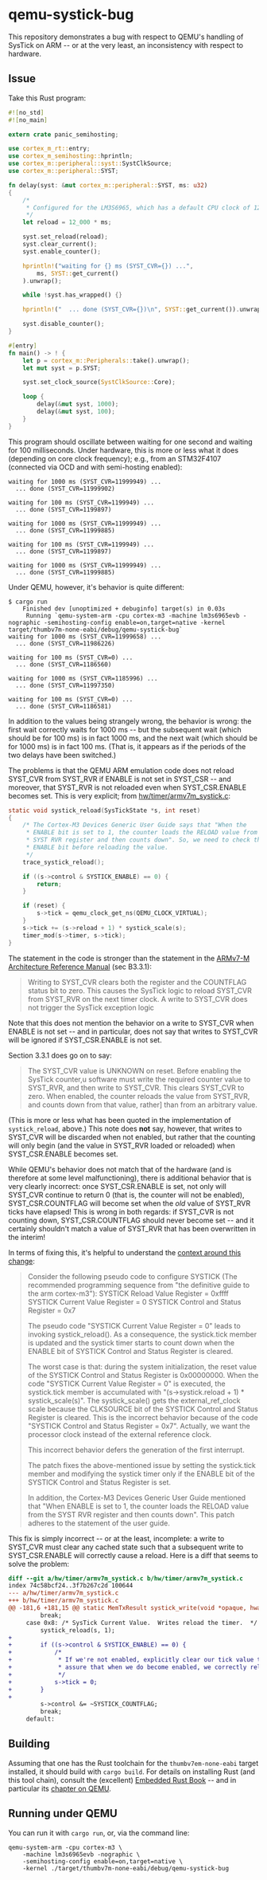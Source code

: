 # qemu-systick-bug

This repository demonstrates a bug with respect to QEMU's handling of
SysTick on ARM -- or at the very least, an inconsistency with respect to
hardware.

## Issue

Take this Rust program:

```rust
#![no_std]
#![no_main]

extern crate panic_semihosting;

use cortex_m_rt::entry;
use cortex_m_semihosting::hprintln;
use cortex_m::peripheral::syst::SystClkSource;
use cortex_m::peripheral::SYST;

fn delay(syst: &mut cortex_m::peripheral::SYST, ms: u32)
{
    /*
     * Configured for the LM3S6965, which has a default CPU clock of 12 Mhz
     */
    let reload = 12_000 * ms;

    syst.set_reload(reload);
    syst.clear_current();
    syst.enable_counter();

    hprintln!("waiting for {} ms (SYST_CVR={}) ...",
        ms, SYST::get_current()
    ).unwrap();

    while !syst.has_wrapped() {}

    hprintln!("  ... done (SYST_CVR={})\n", SYST::get_current()).unwrap();

    syst.disable_counter();
}

#[entry]
fn main() -> ! {
    let p = cortex_m::Peripherals::take().unwrap();
    let mut syst = p.SYST;

    syst.set_clock_source(SystClkSource::Core);

    loop {
        delay(&mut syst, 1000);
        delay(&mut syst, 100);
    }
}
```

This program should oscillate between waiting for one second and waiting
for 100 milliseconds.  Under hardware, this is more or less what it does
(depending on core clock frequency); e.g., from an STM32F4107 (connected via
OCD and with semi-hosting enabled):

```
waiting for 1000 ms (SYST_CVR=11999949) ...
  ... done (SYST_CVR=11999902)

waiting for 100 ms (SYST_CVR=1199949) ...
  ... done (SYST_CVR=1199897)

waiting for 1000 ms (SYST_CVR=11999949) ...
  ... done (SYST_CVR=11999885)

waiting for 100 ms (SYST_CVR=1199949) ...
  ... done (SYST_CVR=1199897)

waiting for 1000 ms (SYST_CVR=11999949) ...
  ... done (SYST_CVR=11999885)

```

Under QEMU, however, it's behavior is quite different:

```
$ cargo run
    Finished dev [unoptimized + debuginfo] target(s) in 0.03s
     Running `qemu-system-arm -cpu cortex-m3 -machine lm3s6965evb -nographic -semihosting-config enable=on,target=native -kernel target/thumbv7m-none-eabi/debug/qemu-systick-bug`
waiting for 1000 ms (SYST_CVR=11999658) ...
  ... done (SYST_CVR=11986226)

waiting for 100 ms (SYST_CVR=0) ...
  ... done (SYST_CVR=1186560)

waiting for 1000 ms (SYST_CVR=1185996) ...
  ... done (SYST_CVR=11997350)

waiting for 100 ms (SYST_CVR=0) ...
  ... done (SYST_CVR=1186581)
```

In addition to the values being strangely wrong, the behavior is wrong:
the first wait correctly waits for 1000 ms -- but the subsequent wait
(which should be for 100 ms) is in fact 1000 ms, and the next wait (which
should be for 1000 ms) is in fact 100 ms.  (That is, it appears as if
the periods of the two delays have been switched.)

The problems is that the QEMU ARM emulation code does not reload SYST_CVR from
SYST_RVR if ENABLE is not set in SYST_CSR -- and moreover, that SYST_RVR is
not reloaded even when SYST_CSR.ENABLE becomes set.  This is very explicit;
from <a
href="https://github.com/qemu/qemu/blob/8bac3ba57eecc466b7e73dabf7d19328a59f684e/hw/timer/armv7m_systick.c#L42-L60">hw/timer/armv7m_systick.c</a>:

```c
static void systick_reload(SysTickState *s, int reset)
{
    /* The Cortex-M3 Devices Generic User Guide says that "When the
     * ENABLE bit is set to 1, the counter loads the RELOAD value from the
     * SYST RVR register and then counts down". So, we need to check the
     * ENABLE bit before reloading the value.
     */
    trace_systick_reload();

    if ((s->control & SYSTICK_ENABLE) == 0) {
        return;
    }

    if (reset) {
        s->tick = qemu_clock_get_ns(QEMU_CLOCK_VIRTUAL);
    }
    s->tick += (s->reload + 1) * systick_scale(s);
    timer_mod(s->timer, s->tick);
}
```

The statement in the code is stronger than the statement in the
<a href="https://static.docs.arm.com/ddi0403/eb/DDI0403E_B_armv7m_arm.pdf">ARMv7-M Architecture Reference Manual</a> (sec B3.3.1):

> Writing to SYST_CVR clears both the register and the COUNTFLAG status
> bit to zero. This causes the SysTick logic to reload SYST_CVR from SYST_RVR
> on the next timer clock. A write to SYST_CVR does not trigger the
> SysTick exception logic

Note that this does not mention the behavior on a write to SYST_CVR when
ENABLE is not set -- and in particular, does not say that writes to
SYST_CVR will be ignored if SYST_CSR.ENABLE is not set.

Section 3.3.1 does go on to say:

> The SYST_CVR value is UNKNOWN on reset. Before enabling the SysTick counter,u
> software must write the required counter value to SYST_RVR, and then write
> to SYST_CVR. This clears SYST_CVR to zero. When enabled, the counter 
> reloads the value from SYST_RVR, and counts down from that value, rather]
> than from an arbitrary value.

(This is more or less what has been quoted in the implementation of
`systick_reload`, above.)  This note does **not** say, however, that writes
to SYST_CVR will be discarded when not enabled, but rather that the counting
will only begin (and the value in SYST_RVR loaded or reloaded) when
SYST_CSR.ENABLE
becomes set.

While QEMU's behavior does not match that of the hardware (and is therefore
at some level malfunctioning), there is additional behavior that is very
clearly incorrect: once SYST_CSR.ENABLE is set, not only will SYST_CVR
continue to return 0 (that is, the counter will not be enabled),
SYST_CSR.COUNTFLAG will become set when the *old* value of SYST_RVR ticks
have elapsed!  This is wrong in both regards: if SYST_CVR is not counting
down, SYST_CSR.COUNTFLAG should never become set -- and it certainly
shouldn't match a value of SYST_RVR that has been overwritten in the
interim!

In terms of fixing this, it's helpful to understand the
<a
href="https://lists.gnu.org/archive/html/qemu-devel/2015-05/msg01217.html">context
around this change</a>:

> Consider the following pseudo code to configure SYSTICK (The
> recommended programming sequence from "the definitive guide to the
> arm cortex-m3"):
>    SYSTICK Reload Value Register = 0xffff
>    SYSTICK Current Value Register = 0
>    SYSTICK Control and Status Register = 0x7
>
> The pseudo code "SYSTICK Current Value Register = 0" leads to invoking
> systick_reload(). As a consequence, the systick.tick member is updated
> and the systick timer starts to count down when the ENABLE bit of
> SYSTICK Control and Status Register is cleared.
>
> The worst case is that: during the system initialization, the reset
> value of the SYSTICK Control and Status Register is 0x00000000. 
> When the code "SYSTICK Current Value Register = 0" is executed, the
> systick.tick member is accumulated with "(s->systick.reload + 1) *
> systick_scale(s)". The systick_scale() gets the external_ref_clock
> scale because the CLKSOURCE bit of the SYSTICK Control and Status
> Register is cleared. This is the incorrect behavior because of the
> code "SYSTICK Control and Status Register = 0x7". Actually, we want
> the processor clock instead of the external reference clock.
>
> This incorrect behavior defers the generation of the first interrupt. 
>
> The patch fixes the above-mentioned issue by setting the systick.tick
> member and modifying the systick timer only if the ENABLE bit of
> the SYSTICK Control and Status Register is set.
>
> In addition, the Cortex-M3 Devices Generic User Guide mentioned that
> "When ENABLE is set to 1, the counter loads the RELOAD value from the
> SYST RVR register and then counts down". This patch adheres to the
> statement of the user guide.

This fix is simply incorrect -- or at the least, incomplete:
a write to SYST_CVR must clear any cached state
such that a subsequent write to SYST_CSR.ENABLE will correctly cause
a reload.  Here is a diff that seems to solve the problem:

```diff
diff --git a/hw/timer/armv7m_systick.c b/hw/timer/armv7m_systick.c
index 74c58bcf24..3f7b267c2d 100644
--- a/hw/timer/armv7m_systick.c
+++ b/hw/timer/armv7m_systick.c
@@ -181,6 +181,15 @@ static MemTxResult systick_write(void *opaque, hwaddr addr,
         break;
     case 0x8: /* SysTick Current Value.  Writes reload the timer.  */
         systick_reload(s, 1);
+
+        if ((s->control & SYSTICK_ENABLE) == 0) {
+            /*
+             * If we're not enabled, explicitly clear our tick value to
+             * assure that when we do become enabled, we correctly reload.
+             */
+            s->tick = 0;
+        }
+
         s->control &= ~SYSTICK_COUNTFLAG;
         break;
     default:
```

## Building

Assuming that one has the Rust toolchain for the `thumbv7em-none-eabi` target
installed, it should build with `cargo build`.  For details on installing
Rust (and this tool chain), consult the (excellent) <a
href="https://rust-embedded.github.io/book/">Embedded Rust Book</a> -- 
and in particular its <a
href="https://rust-embedded.github.io/book/start/qemu.html">chapter on
QEMU</a>.

## Running under QEMU

You can run it with `cargo run`, or, via the command line:

```
qemu-system-arm -cpu cortex-m3 \
	-machine lm3s6965evb -nographic \
	-semihosting-config enable=on,target=native \
	-kernel ./target/thumbv7m-none-eabi/debug/qemu-systick-bug
```

